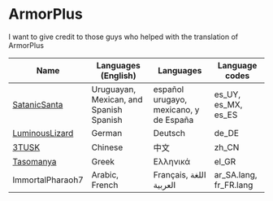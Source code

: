 # ArmorPlus

I want to give credit to those guys who helped with the translation of ArmorPlus

| **Name** | **Languages (English)** | **Languages** | **Language codes**
|----------|-------------------------|------------------------|-------------------
| [SatanicSanta](https://github.com/elifoster) | Uruguayan, Mexican, and Spanish Spanish | español urugayo, mexicano, y de España | es_UY, es_MX, es_ES
| [LuminousLizard](https://github.com/LuminousLizard) | German | Deutsch | de_DE
| [3TUSK](https://github.com/3TUSK) | Chinese | 中文 | zh_CN
| [Tasomanya](https://www.youtube.com/channel/UC21oSgKfEiV_bwFO2Y9CjPg) | Greek | Ελληνικά | el_GR
| ImmortalPharaoh7 | Arabic, French | Français, اللغة العربية | ar_SA.lang, fr_FR.lang
